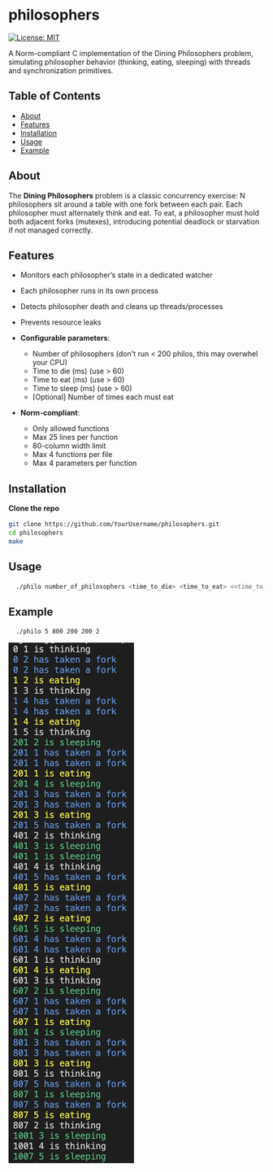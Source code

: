 # philosophers

[![License: MIT](https://img.shields.io/badge/License-MIT-yellow.svg)](LICENSE)

A Norm-compliant C implementation of the Dining Philosophers problem, simulating philosopher behavior (thinking, eating, sleeping) with threads and synchronization primitives.

## Table of Contents

- [About](#about)  
- [Features](#features)  
- [Installation](#installation)  
- [Usage](#usage)  
- [Example](#example)  

## About

The **Dining Philosophers** problem is a classic concurrency exercise: N philosophers sit around a table with one fork between each pair. Each philosopher must alternately think and eat. To eat, a philosopher must hold both adjacent forks (mutexes), introducing potential deadlock or starvation if not managed correctly.

## Features

  - Monitors each philosopher’s state in a dedicated watcher  
  - Each philosopher runs in its own process
  - Detects philosopher death and cleans up threads/processes  
  - Prevents resource leaks   
- **Configurable parameters**:  
  - Number of philosophers  (don't run < 200 philos, this may overwhel your CPU)
  - Time to die (ms)  (use > 60)
  - Time to eat (ms)  (use > 60)
  - Time to sleep (ms)  (use > 60)
  - [Optional] Number of times each must eat  
  
- **Norm-compliant**:  
  - Only allowed functions
  - Max 25 lines per function  
  - 80-column width limit  
  - Max 4 functions per file  
  - Max 4 parameters per function  

## Installation

**Clone the repo**  
   ```bash
   git clone https://github.com/YourUsername/philosophers.git
   cd philosophers
   make
   ```

## Usage

```bash
  ./philo number_of_philosophers <time_to_die> <time_to_eat> <<time_to_sleep> [number_of_times_each_philosopher_must_eat]
```

## Example

```bash
  ./philo 5 800 200 200 2
```
![Philosophers example](image/example.png)
